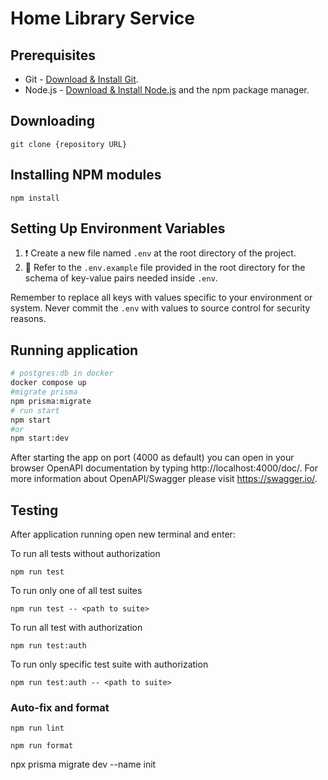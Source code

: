 # Home Library Service

## Prerequisites

- Git - [Download & Install Git](https://git-scm.com/downloads).
- Node.js - [Download & Install Node.js](https://nodejs.org/en/download/) and the npm package manager.

## Downloading

```
git clone {repository URL}
```

## Installing NPM modules

```
npm install
```

## Setting Up Environment Variables

1. ❗ Create a new file named `.env` at the root directory of the project.
2. 📌 Refer to the `.env.example` file provided in the root directory for the schema of key-value pairs needed inside `.env`.

Remember to replace all keys with values specific to your environment or system. Never commit the `.env` with values to source control for security reasons.

## Running application



```bash
# postgres:db in docker
docker compose up 
#migrate prisma
npm prisma:migrate
# run start
npm start
#or 
npm start:dev
```

After starting the app on port (4000 as default) you can open
in your browser OpenAPI documentation by typing http://localhost:4000/doc/.
For more information about OpenAPI/Swagger please visit https://swagger.io/.

## Testing

After application running open new terminal and enter:

To run all tests without authorization

```
npm run test
```

To run only one of all test suites

```
npm run test -- <path to suite>
```

To run all test with authorization

```
npm run test:auth
```

To run only specific test suite with authorization

```
npm run test:auth -- <path to suite>
```

### Auto-fix and format

```
npm run lint
```

```
npm run format
```


npx prisma migrate dev --name init
